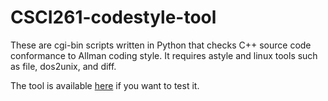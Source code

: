 CSCI261-codestyle-tool
======================

These are cgi-bin scripts written in Python that checks C++ source code conformance to Allman coding style. It requires astyle and linux tools such as file, dos2unix, and diff. 

The tool is available <A href="http://inside.mines.edu/~omota/cgi-bin/style">here</A> if you want to test it. 
